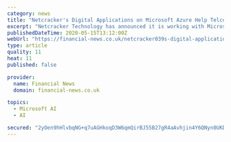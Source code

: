 ```yaml
---
category: news
title: "Netcracker's Digital Applications on Microsoft Azure Help Telco Service Providers Accelerate Cloud Service Innovation"
excerpt: "Netcracker Technology has announced it is working with Microsoft to offer its Digital BSS/OSS and Orchestration applications on Microsoft Azure, the company said. Netcracker is collaborating with Microsoft to integrate Azure Machine Learning (ML) and AI services with Netcracker´s Advanced Analytics to add intelligent contextual decisioning and recommendations to enable more personalized customer engagements."
publishedDateTime: 2020-05-15T13:12:00Z
webUrl: "https://financial-news.co.uk/netcracker039s-digital-applications-on-microsoft-azure/"
type: article
quality: 11
heat: 11
published: false

provider:
  name: Financial News
  domain: financial-news.co.uk

topics:
  - Microsoft AI
  - AI

secured: "2yOen9hHlvbqNG+q7uAGHkoqD3W6qmQirBJ55B27gR4aAvhjin4Y6QNyn0UKDd+fO1bWruOVfpW4V5rK5/xkgxNGeJQJ9ebxusuMvHGIMm50xGsfkC6r8JTtKzqNCgyN5/pL39aWy+kv7S6gos2pbtmVHsucS4Q1qapji+N/db4niUslw5Fdm2M9SRDXF4py5bReYk2lPIYEIAy+LuzmGfHqB6fCI5HjXwqbn9qRQZ3Xa5Smc24nN+HuijS1nC0ZqOdTvymdm4T8tTmEL1YlrNmqb6pdIysbndDrUlE+u/N423mL+ZRlMihw3It77MoE;EgkzDJOrYra6E+AJWnSjnQ=="
---
```


